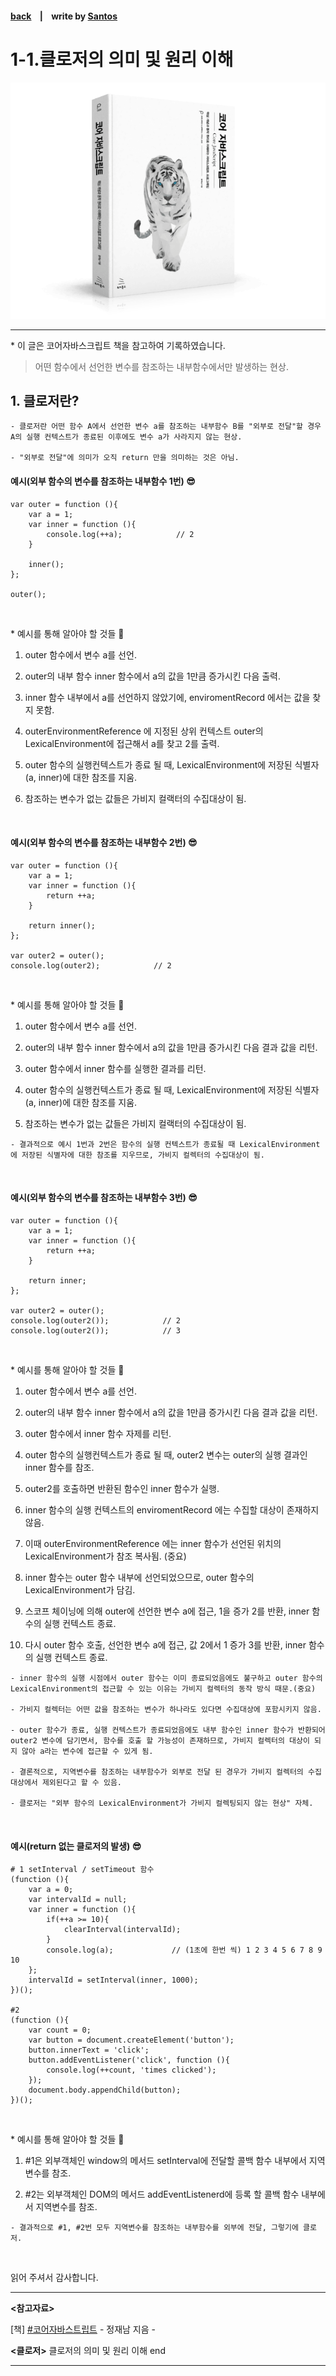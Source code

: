 <p>

#### [back](../../../README.md) &nbsp;&nbsp; | &nbsp;&nbsp; write by [Santos](https://github.com/SangchoKim)

</p>

# 1-1.클로저의 의미 및 원리 이해

<p align="center">
    <img src="../../../image/main.png">
</p>

---
<p> * 이 글은 코어자바스크립트 책을 참고하여 기록하였습니다. </p>

>  어떤 함수에서 선언한 변수를 참조하는 내부함수에서만 발생하는 현상.


## 1. 클로저란?

```
- 클로저란 어떤 함수 A에서 선언한 변수 a를 참조하는 내부함수 B를 "외부로 전달"할 경우 A의 실행 컨텍스트가 종료된 이후에도 변수 a가 사라지지 않는 현상.

- "외부로 전달"에 의미가 오직 return 만을 의미하는 것은 아님.
```

#### 예시(외부 함수의 변수를 참조하는 내부함수 1번) 😎

```
var outer = function (){
    var a = 1; 
    var inner = function (){
        console.log(++a);            // 2 
    }

    inner();
};

outer();
```

</br>

 <p> * 예시를 통해 알아야 할 것들 🤔 </p>

 1. outer 함수에서 변수 a를 선언. 

 2. outer의 내부 함수 inner 함수에서 a의 값을 1만큼 증가시킨 다음 출력.

 3. inner 함수 내부에서 a를 선언하지 않았기에, enviromentRecord 에서는 값을 찾지 못함.

 4. outerEnvironmentReference 에 지정된 상위 컨텍스트 outer의 LexicalEnvironment에 접근해서 a를 찾고 2를 출력.

 5. outer 함수의 실행컨텍스트가 종료 될 때, LexicalEnvironment에 저장된 식별자(a, inner)에 대한 참조를 지움.

 6. 참조하는 변수가 없는 값들은 가비지 컬랙터의 수집대상이 됨.

</br>

#### 예시(외부 함수의 변수를 참조하는 내부함수 2번) 😎

```
var outer = function (){
    var a = 1; 
    var inner = function (){
        return ++a;
    }

    return inner();
};

var outer2 = outer();
console.log(outer2);            // 2
```

</br>

 <p> * 예시를 통해 알아야 할 것들 🤔 </p>

 1. outer 함수에서 변수 a를 선언. 

 2. outer의 내부 함수 inner 함수에서 a의 값을 1만큼 증가시킨 다음 결과 값을 리턴.

 3. outer 함수에서 inner 함수를 실행한 결과를 리턴.

 4. outer 함수의 실행컨텍스트가 종료 될 때, LexicalEnvironment에 저장된 식별자(a, inner)에 대한 참조를 지움.

 5. 참조하는 변수가 없는 값들은 가비지 컬랙터의 수집대상이 됨.

```
- 결과적으로 예시 1번과 2번은 함수의 실행 컨텍스트가 종료될 때 LexicalEnvironment에 저장된 식별자에 대한 참조를 지우므로, 가비지 컬렉터의 수집대상이 됨.
```

</br>


#### 예시(외부 함수의 변수를 참조하는 내부함수 3번) 😎

```
var outer = function (){
    var a = 1; 
    var inner = function (){
        return ++a;
    }

    return inner;
};

var outer2 = outer();
console.log(outer2());            // 2
console.log(outer2());            // 3
```

</br>

 <p> * 예시를 통해 알아야 할 것들 🤔 </p>

 1. outer 함수에서 변수 a를 선언. 

 2. outer의 내부 함수 inner 함수에서 a의 값을 1만큼 증가시킨 다음 결과 값을 리턴.

 3. outer 함수에서 inner 함수 자제를 리턴.

 4. outer 함수의 실행컨텍스트가 종료 될 때, outer2 변수는 outer의 실행 결과인 inner 함수를 참조.

 5. outer2를 호출하면 반환된 함수인 inner 함수가 실행.

 6. inner 함수의 실행 컨텍스트의 enviromentRecord 에는 수집할 대상이 존재하지 않음.

 7. 이때 outerEnvironmentReference 에는 inner 함수가 선언된 위치의 LexicalEnvironment가 참조 복사됨. (중요)

 8. inner 함수는 outer 함수 내부에 선언되었으므로, outer 함수의 LexicalEnvironment가 담김.

 9. 스코프 체이닝에 의해 outer에 선언한 변수 a에 접근, 1을 증가 2를 반환, inner 함수의 실행 컨텍스트 종료. 

 10. 다시 outer 함수 호출, 선언한 변수 a에 접근, 값 2에서 1 증가 3를 반환, inner 함수의 실행 컨텍스트 종료. 

```
- inner 함수의 실행 시점에서 outer 함수는 이미 종료되었음에도 불구하고 outer 함수의 LexicalEnvironment의 접근할 수 있는 이유는 가비지 컬렉터의 동작 방식 때문.(중요)

- 가비지 컬렉터는 어떤 값을 참조하는 변수가 하나라도 있다면 수집대상에 포함시키지 않음.

- outer 함수가 종료, 실행 컨텍스트가 종료되었음에도 내부 함수인 inner 함수가 반환되어 outer2 변수에 담기면서, 함수를 호출 할 가능성이 존재하므로, 가비지 컬렉터의 대상이 되지 않아 a라는 변수에 접근할 수 있게 됨.

- 결론적으로, 지역변수를 참조하는 내부함수가 외부로 전달 된 경우가 가비지 컬렉터의 수집 대상에서 제외된다고 할 수 있음.

- 클로저는 "외부 함수의 LexicalEnvironment가 가비지 컬렉팅되지 않는 현상" 자체.
```

</br>

#### 예시(return 없는 클로저의 발생) 😎

```
# 1 setInterval / setTimeout 함수
(function (){
    var a = 0;
    var intervalId = null;
    var inner = function (){
        if(++a >= 10){
            clearInterval(intervalId);
        }
        console.log(a);             // (1초에 한번 씩) 1 2 3 4 5 6 7 8 9 10
    };
    intervalId = setInterval(inner, 1000);
})();

#2 
(function (){
    var count = 0;
    var button = document.createElement('button');
    button.innerText = 'click';
    button.addEventListener('click', function (){
        console.log(++count, 'times clicked');
    });
    document.body.appendChild(button);
})();
```

</br>

 <p> * 예시를 통해 알아야 할 것들 🤔 </p>

 1. #1은 외부객체인 window의 메서드 setInterval에 전달할 콜백 함수 내부에서 지역변수를 참조.

 3. #2는 외부객체인 DOM의 메서드 addEventListenerd에 등록 할 콜백 함수 내부에서 지역변수를 참조.

```
- 결과적으로 #1, #2번 모두 지역변수를 참조하는 내부함수를 외부에 전달, 그렇기에 클로저.
```

</br>

<span>읽어 주셔서 감사합니다.</span>

---

<strong><참고자료></strong>
</br>

[책] [#코어자바스트립트][core-javascript] - 정재남 지음 -
</br>


<strong><클로저></strong> 클로저의 의미 및 원리 이해 end

---

[core-javascript]: https://www.aladin.co.kr/shop/wproduct.aspx?ISBN=K532636268&start=pnaver_02
[naver]: https://www.aladin.co.kr/shop/wproduct.aspx?ISBN=K532636268&start=pnaver_02